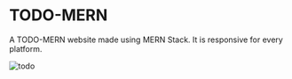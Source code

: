 # TODO-MERN
A TODO-MERN website made using MERN Stack. It is responsive for every platform.

![todo](https://github.com/user-attachments/assets/e043e032-51bd-470b-a0ec-fbf79ac7275d)
